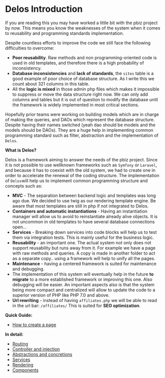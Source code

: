 # Delos Introduction
If you are reading this you may have worked a little bit with the pbiz project by now. This means you know the weaknesses of the system when it comes to reusability and programming standards implementation.

Despite countless efforts to improve the code we still face the following difficulties to overcome:
* **Poor reusability**. Raw methods and non programming-oriented code is used in old templates, and therefore there is a high probability of inconsistency.
* **Database inconsistencies** and **lack of standards**, the `sites` table is a good example of poor choice of database structure. As I write this we count about 321 columns in this table.
* All the **logic is mixed** in those admin php files which makes it impossible to suppress or move the data structure right now. 
We can only add columns and tables but it is out of question to modify the database until the framework is widely implemented in most critical sections.

Hopefully prior teams were working on building models which are in charge of making the queries, and DAOs which represent the database structure. 
Despite having their names switched (yeah dao should be models and the models should be DAOs). 
They are a huge help in implementing common programming standard such as filter, abstraction and the implementation of `Delos`.


**What is Delos?**

Delos is a framework aiming to answer the needs of the pbiz project. 
Since it is not possible to use wellknown frameworks such as `Symfony` or `Laravel`, and because it has to coexist with the old system,
 we had to create one in order to accelerate the renewal of the coding structure.
The implementation of `Delos`will help us to implement common programming structure and concepts such as:

* **MVC** - The separation between backend logic and templates was long ago due. 
We decided to use twig as our rendering template engine. 
Be aware that most templates are still in php if not integrated to Delos.
* **Containers and automatic instantiations** - Having an instantiation manager will allow us to avoid to reinstantiate already alive objects. 
It is not uncommon in old templates to have several database connections open...
* **Services** - Breaking down services into code blocks will help us to test them via integration tests.
This is mainly useful for the business logic.
* **Reusability** - an important one. The actual system not only does not support reusability but runs away from it. 
For example we have a page with raw methods and queries. A copy is made in another folder to act as a separate copy.. 
using a framework will help to unify all the pages.
* **Maintenance** - having a centered framework is suited for maintenance and debugging.
* The implementation of this system will eventually help in the future **to migrate** to a more established framework or improving this one. Also debugging will be easier. An important aspects also is that the system being more compact and centralized will allow to update the code to a superior version of PHP like PHP 7.0 and above.
* **Url rewriting** - instead of having `affiliates.php` we will be able to read in the url bar: `/affiliates/`
 This is suited for **SEO optimization**.

**Quick Guide:**
* [How to create a page](quick_start.md)

**In detail:**
* [Routing](routing.md)
* [Controller and injection](controller_injection.md)
* [Abstractions and concretions](controller_injection.md#abstractions)
* [Services](services.md)
* [Rendering](render.md)
* [Components](components.md)

